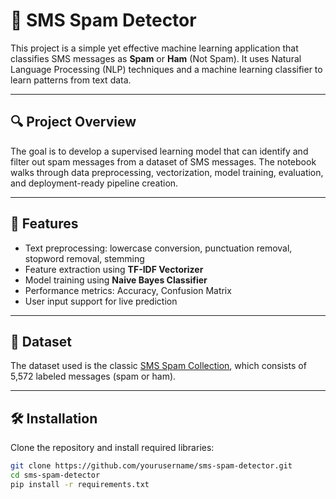 # 📱 SMS Spam Detector

This project is a simple yet effective machine learning application that classifies SMS messages as **Spam** or **Ham** (Not Spam). It uses Natural Language Processing (NLP) techniques and a machine learning classifier to learn patterns from text data.

---

## 🔍 Project Overview

The goal is to develop a supervised learning model that can identify and filter out spam messages from a dataset of SMS messages. The notebook walks through data preprocessing, vectorization, model training, evaluation, and deployment-ready pipeline creation.

---

## 🚀 Features

- Text preprocessing: lowercase conversion, punctuation removal, stopword removal, stemming
- Feature extraction using **TF-IDF Vectorizer**
- Model training using **Naive Bayes Classifier**
- Performance metrics: Accuracy, Confusion Matrix
- User input support for live prediction

---

## 📁 Dataset

The dataset used is the classic [SMS Spam Collection](https://www.kaggle.com/datasets/uciml/sms-spam-collection-dataset), which consists of 5,572 labeled messages (spam or ham).

---

## 🛠️ Installation

Clone the repository and install required libraries:

```bash
git clone https://github.com/yourusername/sms-spam-detector.git
cd sms-spam-detector
pip install -r requirements.txt
